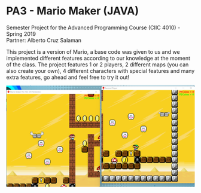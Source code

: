 # PA3 - Mario Maker (JAVA)

Semester Project for the Advanced Programming Course (CIIC 4010) - Spring 2019\
Partner: Alberto Cruz Salaman

This project is a version of Mario, a base code was given to us and we implemented different features according to our knowledge at the moment of the class. The project features 1 or 2 players, 2 different maps (you can also create your own), 4 different characters with special features and many extra features, go ahead and feel free to try it out!

![Mario Demo](res/Sheets/Mario-Demo.png)
